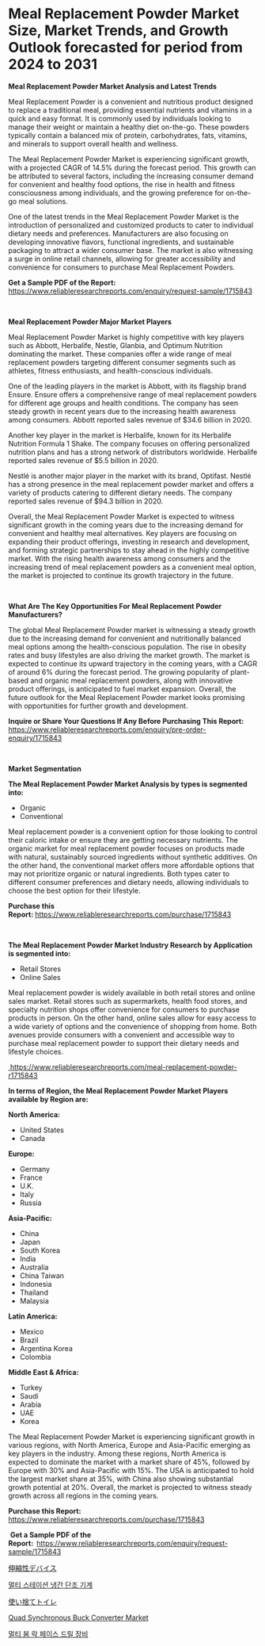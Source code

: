 <p><h1>Meal Replacement Powder Market Size, Market Trends, and Growth Outlook forecasted for period from 2024 to 2031</h1></p><p><strong>Meal Replacement Powder Market Analysis and Latest Trends</strong></p>
<p><p>Meal Replacement Powder is a convenient and nutritious product designed to replace a traditional meal, providing essential nutrients and vitamins in a quick and easy format. It is commonly used by individuals looking to manage their weight or maintain a healthy diet on-the-go. These powders typically contain a balanced mix of protein, carbohydrates, fats, vitamins, and minerals to support overall health and wellness.</p><p>The Meal Replacement Powder Market is experiencing significant growth, with a projected CAGR of 14.5% during the forecast period. This growth can be attributed to several factors, including the increasing consumer demand for convenient and healthy food options, the rise in health and fitness consciousness among individuals, and the growing preference for on-the-go meal solutions.</p><p>One of the latest trends in the Meal Replacement Powder Market is the introduction of personalized and customized products to cater to individual dietary needs and preferences. Manufacturers are also focusing on developing innovative flavors, functional ingredients, and sustainable packaging to attract a wider consumer base. The market is also witnessing a surge in online retail channels, allowing for greater accessibility and convenience for consumers to purchase Meal Replacement Powders.</p></p>
<p><strong>Get a Sample PDF of the Report:&nbsp;</strong> <a href="https://www.reliableresearchreports.com/enquiry/request-sample/1715843">https://www.reliableresearchreports.com/enquiry/request-sample/1715843</a></p>
<p>&nbsp;</p>
<p><strong>Meal Replacement Powder Major Market Players</strong></p>
<p><p>Meal Replacement Powder Market is highly competitive with key players such as Abbott, Herbalife, Nestle, Glanbia, and Optimum Nutrition dominating the market. These companies offer a wide range of meal replacement powders targeting different consumer segments such as athletes, fitness enthusiasts, and health-conscious individuals.</p><p>One of the leading players in the market is Abbott, with its flagship brand Ensure. Ensure offers a comprehensive range of meal replacement powders for different age groups and health conditions. The company has seen steady growth in recent years due to the increasing health awareness among consumers. Abbott reported sales revenue of $34.6 billion in 2020.</p><p>Another key player in the market is Herbalife, known for its Herbalife Nutrition Formula 1 Shake. The company focuses on offering personalized nutrition plans and has a strong network of distributors worldwide. Herbalife reported sales revenue of $5.5 billion in 2020.</p><p>Nestlé is another major player in the market with its brand, Optifast. Nestlé has a strong presence in the meal replacement powder market and offers a variety of products catering to different dietary needs. The company reported sales revenue of $94.3 billion in 2020.</p><p>Overall, the Meal Replacement Powder Market is expected to witness significant growth in the coming years due to the increasing demand for convenient and healthy meal alternatives. Key players are focusing on expanding their product offerings, investing in research and development, and forming strategic partnerships to stay ahead in the highly competitive market. With the rising health awareness among consumers and the increasing trend of meal replacement powders as a convenient meal option, the market is projected to continue its growth trajectory in the future.</p></p>
<p>&nbsp;</p>
<p><strong>What Are The Key Opportunities For Meal Replacement Powder Manufacturers?</strong></p>
<p><p>The global Meal Replacement Powder market is witnessing a steady growth due to the increasing demand for convenient and nutritionally balanced meal options among the health-conscious population. The rise in obesity rates and busy lifestyles are also driving the market growth. The market is expected to continue its upward trajectory in the coming years, with a CAGR of around 6% during the forecast period. The growing popularity of plant-based and organic meal replacement powders, along with innovative product offerings, is anticipated to fuel market expansion. Overall, the future outlook for the Meal Replacement Powder market looks promising with opportunities for further growth and development.</p></p>
<p><strong>Inquire or Share Your Questions If Any Before Purchasing This Report:</strong> <a href="https://www.reliableresearchreports.com/enquiry/pre-order-enquiry/1715843">https://www.reliableresearchreports.com/enquiry/pre-order-enquiry/1715843</a></p>
<p>&nbsp;</p>
<p><strong>Market Segmentation</strong></p>
<p><strong>The Meal Replacement Powder Market Analysis by types is segmented into:</strong></p>
<p><ul><li>Organic</li><li>Conventional</li></ul></p>
<p><p>Meal replacement powder is a convenient option for those looking to control their caloric intake or ensure they are getting necessary nutrients. The organic market for meal replacement powder focuses on products made with natural, sustainably sourced ingredients without synthetic additives. On the other hand, the conventional market offers more affordable options that may not prioritize organic or natural ingredients. Both types cater to different consumer preferences and dietary needs, allowing individuals to choose the best option for their lifestyle.</p></p>
<p><strong>Purchase this Report:&nbsp;</strong><a href="https://www.reliableresearchreports.com/purchase/1715843">https://www.reliableresearchreports.com/purchase/1715843</a></p>
<p>&nbsp;</p>
<p><strong>The Meal Replacement Powder Market Industry Research by Application is segmented into:</strong></p>
<p><ul><li>Retail Stores</li><li>Online Sales</li></ul></p>
<p><p>Meal replacement powder is widely available in both retail stores and online sales market. Retail stores such as supermarkets, health food stores, and specialty nutrition shops offer convenience for consumers to purchase products in person. On the other hand, online sales allow for easy access to a wide variety of options and the convenience of shopping from home. Both avenues provide consumers with a convenient and accessible way to purchase meal replacement powder to support their dietary needs and lifestyle choices.</p></p>
<p><a href="https://www.reliableresearchreports.com/meal-replacement-powder-r1715843">&nbsp;https://www.reliableresearchreports.com/meal-replacement-powder-r1715843</a></p>
<p><strong>In terms of Region, the Meal Replacement Powder Market Players available by Region are:</strong></p>
<p>
    <p> <strong> North America: </strong>
        <ul>
            <li>United States</li>
            <li>Canada</li>
        </ul>
        </p> 
    <p> <strong> Europe: </strong>
        <ul>
            <li>Germany</li>
            <li>France</li>
            <li>U.K.</li>
            <li>Italy</li>
            <li>Russia</li>
        </ul>
        </p> 
    <p> <strong> Asia-Pacific: </strong>
        <ul>
            <li>China</li>
            <li>Japan</li>
            <li>South Korea</li>
            <li>India</li>
            <li>Australia</li>
            <li>China Taiwan</li>
            <li>Indonesia</li>
            <li>Thailand</li>
            <li>Malaysia</li>
        </ul>
        </p> 
    <p> <strong> Latin America: </strong>
        <ul>
            <li>Mexico</li>
            <li>Brazil</li>
            <li>Argentina Korea</li>
            <li>Colombia</li>
        </ul>
        </p> 
    <p> <strong> Middle East & Africa: </strong>
        <ul>
            <li>Turkey</li>
            <li>Saudi</li>
            <li>Arabia</li>
            <li>UAE</li>
            <li>Korea</li>
        </ul>
    </p>
    </p>
<p><p>The Meal Replacement Powder Market is experiencing significant growth in various regions, with North America, Europe and Asia-Pacific emerging as key players in the industry. Among these regions, North America is expected to dominate the market with a market share of 45%, followed by Europe with 30% and Asia-Pacific with 15%. The USA is anticipated to hold the largest market share at 35%, with China also showing substantial growth potential at 20%. Overall, the market is projected to witness steady growth across all regions in the coming years.</p></p>
<p><strong>Purchase this Report: </strong><a href="https://www.reliableresearchreports.com/purchase/1715843">https://www.reliableresearchreports.com/purchase/1715843</a></p>
<p>&nbsp;<strong>Get a Sample PDF of the Report:&nbsp;&nbsp;</strong><a href="https://www.reliableresearchreports.com/enquiry/request-sample/1715843">https://www.reliableresearchreports.com/enquiry/request-sample/1715843</a></p>
<p><strong></strong></p>
<p><p><a href="https://medium.com/@willismills2023/%E3%82%B9%E3%83%88%E3%83%AC%E3%83%83%E3%83%81%E3%83%A3%E3%83%96%E3%83%AB%E3%83%87%E3%83%90%E3%82%A4%E3%82%B9%E5%B8%82%E5%A0%B4%E3%81%AE%E8%A6%8F%E6%A8%A1%E3%81%AF-%E5%B9%B4%E9%96%93%E6%88%90%E9%95%B7%E7%8E%87-%E3%81%A7%E6%88%90%E9%95%B7%E3%81%97%E3%81%A6%E3%81%8A%E3%82%8A-%E3%81%93%E3%81%AE%E3%83%AC%E3%83%9D%E3%83%BC%E3%83%88%E3%81%AF%E5%B8%82%E5%A0%B4%E3%82%BB%E3%82%B0%E3%83%A1%E3%83%B3%E3%83%86%E3%83%BC%E3%82%B7%E3%83%A7%E3%83%B3-%E6%88%90%E9%95%B7-%E3%81%8A%E3%82%88%E3%81%B32024%E5%B9%B4%E3%81%8B%E3%82%892031%E5%B9%B4%E3%81%BE%E3%81%A7%E3%81%AE%E4%BA%88%E6%B8%AC%E3%81%AB%E3%81%A4%E3%81%84%E3%81%A6%E5%88%86%E6%9E%90%E3%81%97%E3%81%A6%E3%81%84%E3%81%BE%E3%81%99-df1c0b2ec7f6">伸縮性デバイス</a></p><p><a href="https://medium.com/@ineskuvalis/%EB%8B%A4%EC%A4%91-%EC%8A%A4%ED%85%8C%EC%9D%B4%EC%85%98-%EC%BD%9C%EB%93%9C-%ED%8F%AC%EC%A7%95-%EB%A8%B8%EC%8B%A0-%EC%8B%9C%EC%9E%A5-%EB%B3%B4%EA%B3%A0%EC%84%9C-%EC%A0%9C%ED%92%88-%EC%9C%A0%ED%98%95-2-3-%EC%8A%A4%ED%85%8C%EC%9D%B4%EC%85%98-4-5-%EC%8A%A4%ED%85%8C%EC%9D%B4%EC%85%98-6-7-%EC%8A%A4%ED%85%8C%EC%9D%B4%EC%85%98-%EA%B8%B0%ED%83%80-%EC%B5%9C%EC%A2%85-%EC%82%AC%EC%9A%A9-%EC%9E%90%EB%8F%99%EC%B0%A8-%ED%95%AD%EA%B3%B5-%EB%B0%8F-%EB%B0%A9%EC%9C%84-%EA%B8%B0%EA%B3%84-%EB%B0%8F-%EC%9E%A5%EB%B9%84-0f4a0c7e33c7">멀티 스테이션 냉간 단조 기계</a></p><p><a href="https://github.com/AdellaPrice2023/Market-Research-Report-List-1/blob/main/6924871150888.md">使い捨てトイレ</a></p><p><a href="https://github.com/sahltyb2/Market-Research-Report-List-1/blob/main/quad-synchronous-buck-converter-market.md">Quad Synchronous Buck Converter Market</a></p><p><a href="https://medium.com/@zackeiracotton82024/2024%EB%85%84%EB%B6%80%ED%84%B0-2031%EB%85%84%EA%B9%8C%EC%A7%80-%EC%97%B0%ED%8F%89%EA%B7%A0-%EC%84%B1%EC%9E%A5%EB%A5%A0%EB%A1%9C-%ED%99%95%EC%9E%A5%EB%90%98%EB%8A%94-%EB%A9%80%ED%8B%B0-%EB%B6%90-%EB%A1%9C%ED%81%AC-%ED%8E%98%EC%9D%B4%EC%8A%A4-%EB%93%9C%EB%A6%B4-%EB%A6%AD%EC%8B%9C%EC%8B%9C%EC%9E%A5-%EA%B7%9C%EB%AA%A8%EC%97%90-%EB%8C%80%ED%95%9C-%ED%86%B5%EC%B0%B0%EB%A0%A5-b1cec8632892">멀티 붐 락 페이스 드릴 장비</a></p></p>